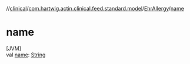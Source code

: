 //[clinical](../../../index.md)/[com.hartwig.actin.clinical.feed.standard.model](../index.md)/[EhrAllergy](index.md)/[name](name.md)

# name

[JVM]\
val [name](name.md): [String](https://kotlinlang.org/api/latest/jvm/stdlib/kotlin/-string/index.html)
